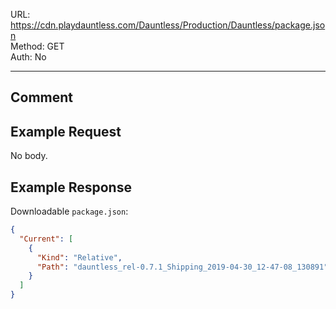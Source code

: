 URL: https://cdn.playdauntless.com/Dauntless/Production/Dauntless/package.json \
Method: GET \
Auth: No

---

## Comment

## Example Request
No body.

## Example Response
Downloadable `package.json`:
```json
{ 
  "Current": [ 
    { 
      "Kind": "Relative", 
      "Path": "dauntless_rel-0.7.1_Shipping_2019-04-30_12-47-08_130891" 
    } 
  ] 
}
```